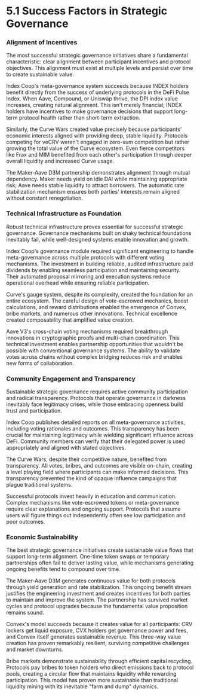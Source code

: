 # 5.1 Success Factors in Strategic Governance

### Alignment of Incentives

The most successful strategic governance initiatives share a fundamental characteristic: clear alignment between participant incentives and protocol objectives. This alignment must exist at multiple levels and persist over time to create sustainable value.

Index Coop's meta-governance system succeeds because INDEX holders benefit directly from the success of underlying protocols in the DeFi Pulse Index. When Aave, Compound, or Uniswap thrive, the DPI index value increases, creating natural alignment. This isn't merely financial; INDEX holders have incentives to make governance decisions that support long-term protocol health rather than short-term extraction.

Similarly, the Curve Wars created value precisely because participants' economic interests aligned with providing deep, stable liquidity. Protocols competing for veCRV weren't engaged in zero-sum competition but rather growing the total value of the Curve ecosystem. Even fierce competitors like Frax and MIM benefited from each other's participation through deeper overall liquidity and increased Curve usage.

The Maker-Aave D3M partnership demonstrates alignment through mutual dependency. Maker needs yield on idle DAI while maintaining appropriate risk; Aave needs stable liquidity to attract borrowers. The automatic rate stabilization mechanism ensures both parties' interests remain aligned without constant renegotiation.

### Technical Infrastructure as Foundation

Robust technical infrastructure proves essential for successful strategic governance. Governance mechanisms built on shaky technical foundations inevitably fail, while well-designed systems enable innovation and growth.

Index Coop's governance module required significant engineering to handle meta-governance across multiple protocols with different voting mechanisms. The investment in building reliable, audited infrastructure paid dividends by enabling seamless participation and maintaining security. Their automated proposal mirroring and execution systems reduce operational overhead while ensuring reliable participation.

Curve's gauge system, despite its complexity, created the foundation for an entire ecosystem. The careful design of vote-escrowed mechanics, boost calculations, and reward distributions enabled the emergence of Convex, bribe markets, and numerous other innovations. Technical excellence created composability that amplified value creation.

Aave V3's cross-chain voting mechanisms required breakthrough innovations in cryptographic proofs and multi-chain coordination. This technical investment enables partnership opportunities that wouldn't be possible with conventional governance systems. The ability to validate votes across chains without complex bridging reduces risk and enables new forms of collaboration.

### Community Engagement and Transparency

Sustainable strategic governance requires active community participation and radical transparency. Protocols that operate governance in darkness inevitably face legitimacy crises, while those embracing openness build trust and participation.

Index Coop publishes detailed reports on all meta-governance activities, including voting rationales and outcomes. This transparency has been crucial for maintaining legitimacy while wielding significant influence across DeFi. Community members can verify that their delegated power is used appropriately and aligned with stated objectives.

The Curve Wars, despite their competitive nature, benefited from transparency. All votes, bribes, and outcomes are visible on-chain, creating a level playing field where participants can make informed decisions. This transparency prevented the kind of opaque influence campaigns that plague traditional systems.

Successful protocols invest heavily in education and communication. Complex mechanisms like vote-escrowed tokens or meta-governance require clear explanations and ongoing support. Protocols that assume users will figure things out independently often see low participation and poor outcomes.

### Economic Sustainability

The best strategic governance initiatives create sustainable value flows that support long-term alignment. One-time token swaps or temporary partnerships often fail to deliver lasting value, while mechanisms generating ongoing benefits tend to compound over time.

The Maker-Aave D3M generates continuous value for both protocols through yield generation and rate stabilization. This ongoing benefit stream justifies the engineering investment and creates incentives for both parties to maintain and improve the system. The partnership has survived market cycles and protocol upgrades because the fundamental value proposition remains sound.

Convex's model succeeds because it creates value for all participants: CRV lockers get liquid exposure, CVX holders get governance power and fees, and Convex itself generates sustainable revenue. This three-way value creation has proven remarkably resilient, surviving competitive challenges and market downturns.

Bribe markets demonstrate sustainability through efficient capital recycling. Protocols pay bribes to token holders who direct emissions back to protocol pools, creating a circular flow that maintains liquidity while rewarding participation. This model has proven more sustainable than traditional liquidity mining with its inevitable "farm and dump" dynamics.
